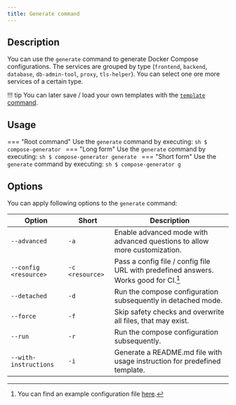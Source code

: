 ```yaml
---
title: Generate command
---
```


## Description
You can use the `generate` command to generate Docker Compose configurations. The services are grouped by type (`frontend`, `backend`, `database`, `db-admin-tool`, `proxy`, `tls-helper`). You can select one ore more services of a certain type. 

!!! tip
    You can later save / load your own templates with the [`template` command](../template).

## Usage
=== "Root command"
    Use the `generate` command by executing:
    ```sh
    $ compose-generator
    ```
=== "Long form"
    Use the `generate` command by executing:
    ```sh
    $ compose-generator generate
    ```
=== "Short form"
    Use the `generate` command by executing:
    ```sh
    $ compose-generator g
    ```

## Options
You can apply following options to the `generate` command:

| Option                | Short           | Description                                                                          |
| --------------------- | --------------- | ------------------------------------------------------------------------------------ |
| `--advanced`          | `-a`            | Enable advanced mode with advanced questions to allow more customization.            |
| `--config <resource>` | `-c <resource>` | Pass a config file / config file URL with predefined answers. Works good for CI.[^1] |
| `--detached`          | `-d`            | Run the compose configuration subsequently in detached mode.                         |
| `--force`             | `-f`            | Skip safety checks and overwrite all files, that may exist.                          |
| `--run`               | `-r`            | Run the compose configuration subsequently.                                          |
| `--with-instructions` | `-i`            | Generate a README.md file with usage instruction for predefined template.            |

[^1]:
    You can find an example configuration file [here](https://github.com/compose-generator/compose-generator/blob/main/media/example-config.yml).